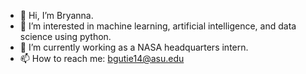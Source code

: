 - 👋 Hi, I’m Bryanna.
- 👀 I’m interested in machine learning, artificial intelligence, and data science using python.
- 🌱 I’m currently working as a NASA headquarters intern.
- 📫 How to reach me: bgutie14@asu.edu

<!---
bryanna111/bryanna111 is a ✨ special ✨ repository because its `README.md` (this file) appears on your GitHub profile.
You can click the Preview link to take a look at your changes.
--->
